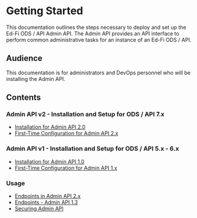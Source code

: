 # Getting Started

This documentation outlines the steps necessary to deploy and set up the
Ed-Fi ODS / API Admin API. The Admin API provides an API interface to perform
common administrative tasks for an instance of an Ed-Fi ODS / API.

## Audience

This documentation is for administrators and DevOps personnel who will be
installing the Admin API.

## Contents

### Admin API v2 - Installation and Setup for ODS / API 7.x

* [Installation for Admin API 2.0](../admin-api/installation/admin-api-2x-for-odsapi-7.md)
* [First-Time Configuration for Admin API 2.x](../admin-api/installation/admin-api-2x-for-odsapi-7/first-time-configuration-for-admin-api-2x.md)

### Admin API v1 - Installation and Setup for ODS / API 5.x - 6.x

* [Installation for Admin API 1.0](../admin-api/installation/admin-api-1x-for-odsapi-34-61.md)
* [First-Time Configuration for Admin API 1.x](../admin-api/installation/admin-api-1x-for-odsapi-34-61/first-time-configuration-for-admin-api-1x.md)

### Usage

* [Endpoints in Admin API 2.x](../admin-api/technical-information/endpoints-in-admin-api-2x.md)
* [Endpoints - Admin API 1.3](../admin-api/technical-information/endpoints-in-admin-api-1x.md)
* [Securing Admin API](../admin-api/technical-information/securing-admin-api.md)

